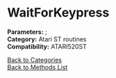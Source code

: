 # WaitForKeypress

**Parameters:** ;  
**Category:** Atari ST routines  
**Compatibility:** ATARI520ST  


[Back to Categories](../categories/atari_st_routines.md)  
[Back to Methods List](../../SUMMARY.md)
